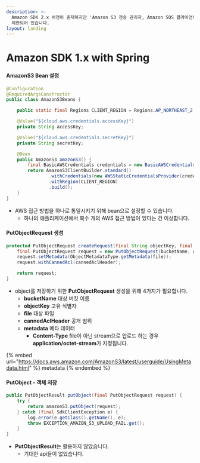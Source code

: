 ```yaml
---
description: >-
  Amazon SDK 2.x 버전이 존재하지만 'Amazon S3 전송 관리자, Amazon SQS 클라이언트 측 버퍼링' 등 일부 기능이
  제한되어 있습니다.
layout: landing
---
```


# Amazon SDK 1.x with Spring

#### AmazonS3 Bean 설정

```java
@Configuration
@RequiredArgsConstructor
public class AmazonS3Beans {

	public static final Regions CLIENT_REGION = Regions.AP_NORTHEAST_2;

	@Value("${cloud.aws.credentials.accessKey}")
	private String accessKey;

	@Value("${cloud.aws.credentials.secretKey}")
	private String secretKey;

	@Bean
	public AmazonS3 amazonS3() {
		final BasicAWSCredentials credentials = new BasicAWSCredentials(accessKey, secretKey);
		return AmazonS3ClientBuilder.standard()
				.withCredentials(new AWSStaticCredentialsProvider(credentials))
				.withRegion(CLIENT_REGION)
				.build();
	}
}
```

* AWS 접근 방법을 하나로 통일시키기 위해 bean으로 설정할 수 있습니다.
  * 하나의 애플리케이션에서 복수 개의 AWS 접근 방법이 있다는 건 이상합니다.

#### PutObjectRequest 생성

```java
protected PutObjectRequest createRequest(final String objectKey, final File file, final CannedAccessControlList cannedAclHeader) {
	final PutObjectRequest request = new PutObjectRequest(bucketName, objectKey, file);
	request.setMetadata(ObjectMetadataType.getMetadata(file));
	request.withCannedAcl(cannedAclHeader);

	return request;
}
```

* object를 저장하기 위한 **PutObjectRequest** 생성을 위해 4가지가 필요합니다.
  * **bucketName** 대상 버킷 이름
  * **objectKey** 고유 식별자
  * **file** 대상 파일
  * **cannedAclHeader** 공개 범위
  * **metadata** 메타 데이터
    * **Content-Type** file이 아닌 stream으로 업로드 하는 경우 **application/octet-stream**가 지정됩니다.

{% embed url="https://docs.aws.amazon.com/AmazonS3/latest/userguide/UsingMetadata.html" %}
metadata
{% endembed %}

#### PutObject - 객체 저장

```java
public PutObjectResult putObject(final PutObjectRequest request) {
	try {
		return amazonS3.putObject(request);
	} catch (final SdkClientException e) {
		log.error(e.getClass().getName(), e);
		throw EXCEPTION_AMAZON_S3_UPLOAD_FAIL.get();
	}
}
```

* **PutObjectResult**는 활용하지 않았습니다.
  * 기대한 api들이 없었습니다.
